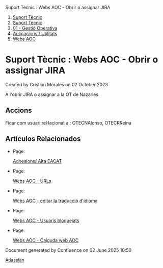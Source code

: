 Suport Tècnic : Webs AOC - Obrir o assignar JIRA  

1.  [Suport Tècnic](index.md)
2.  [Suport Tècnic](13893782.md)
3.  [01 - Gestió Operativa](26313391.md)
4.  [Aplicacions / Utilitats](41517088.md)
5.  [Webs AOC](Webs-AOC_81856274.md)

Suport Tècnic : Webs AOC - Obrir o assignar JIRA
================================================

Created by Cristian Morales on 02 October 2023

A l'obrir JIRA o assignar a la OT de Nazaries

Accions
-------

  

Ficar com usuari rel·lacionat a : OTECNAlonso, OTECRReina

Artículos Relacionados
----------------------

*   Page:
    
    [Adhesions/ Alta EACAT](/pages/viewpage.action?pageId=26313473)
    
*   Page:
    
    [Webs AOC - URLs](/display/SII/Webs+AOC+-+URLs)
    
*   Page:
    
    [Webs AOC - editar la traducció d'idioma](/pages/viewpage.action?pageId=118555158)
    
*   Page:
    
    [Webs AOC - Usuaris bloquejats](/display/SII/Webs+AOC+-+Usuaris+bloquejats)
    
*   Page:
    
    [Webs AOC - Caiguda web AOC](/display/SII/Webs+AOC+-+Caiguda+web+AOC)
    

  

  

Document generated by Confluence on 02 June 2025 10:50

[Atlassian](http://www.atlassian.com/)